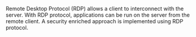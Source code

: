Remote Desktop Protocol (RDP) allows a client to interconnect with the server. With RDP protocol, applications can be run on the server from the remote client. A security enriched approach is implemented using RDP protocol.
